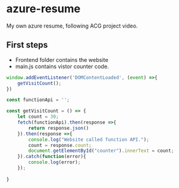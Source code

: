 # azure-resume
My own azure resume, following ACG project video.

## First steps

- Frontend folder contains the website
- main.js contains vistor counter code.

````js
window.addEventListener('DOMContentLoaded', (event) =>{
    getVisitCount();
})

const functionApi = '';

const getVisitCount = () => {
    let count = 30;
    fetch(functionApi).then(response =>{
        return response.json()
    }).then(response =>{
        console.log("Website called function API.");
        count = response.count;
        document.getElementById("counter").innerText = count;
    }).catch(function(error){
        console.log(error);
    });
    
}
````